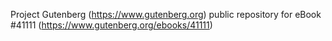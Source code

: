 Project Gutenberg (https://www.gutenberg.org) public repository for eBook #41111 (https://www.gutenberg.org/ebooks/41111)
